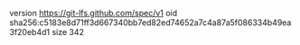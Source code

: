 version https://git-lfs.github.com/spec/v1
oid sha256:c5183e8d71ff3d667340bb7ed82ed74652a7c4a87a5f086334b49ea3f20eb4d1
size 342
